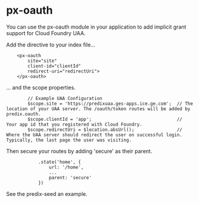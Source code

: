 px-oauth
========

You can use the px-oauth module in your application to add implicit grant support for Cloud Foundry UAA.

Add the directive to your index file...
```
    <px-oauth
        site="site"
        client-id="clientId"
        redirect-uri="redirectUri">
    </px-oauth>
```

... and the scope properties. 
```
        // Example UAA Configuration
        $scope.site = 'https://predixuaa.ges-apps.ice.ge.com';  // The location of your UAA server. The /oauth/token routes will be added by predix.oauth.
        $scope.clientId = 'app';                                // Your app id that you registered with Cloud Foundry.
        $scope.redirectUri = $location.absUrl();                // Where the UAA server should redirect the user on successful login. Typically, the last page the user was visiting.
```

Then secure your routes by adding 'secure' as their parent.
```
            .state('home', {
                url: '/home', 
                ...
                parent: 'secure'
            })
```

See the predix-seed an example.
